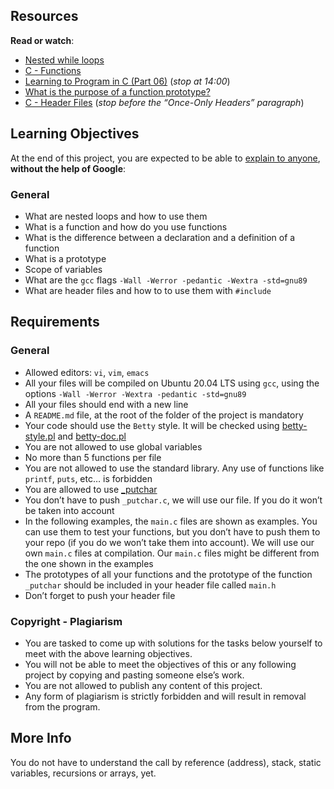 Resources
---------

**Read or watch**:

*   [Nested while loops](/rltoken/_4aLZ5nW24njUT2VbSZdQQ "Nested while loops")
*   [C - Functions](/rltoken/Vg1zzzrxLhPh71405uggSg "C - Functions")
*   [Learning to Program in C (Part 06)](/rltoken/jveXtnJII2S0z7a06c7-JA "Learning to Program in C (Part 06)") (_stop at 14:00_)
*   [What is the purpose of a function prototype?](/rltoken/XZ--UJZO76ZoUWNA9bTmbg "What is the purpose of a function prototype?")
*   [C - Header Files](/rltoken/AS8JW4ObD5gmyX2mgtqV0A "C - Header Files") (_stop before the “Once-Only Headers” paragraph_)

Learning Objectives
-------------------

At the end of this project, you are expected to be able to [explain to anyone](/rltoken/-ERX2Jh115GIdTUsSixnnA "explain to anyone"), **without the help of Google**:

### General

*   What are nested loops and how to use them
*   What is a function and how do you use functions
*   What is the difference between a declaration and a definition of a function
*   What is a prototype
*   Scope of variables
*   What are the `gcc` flags `-Wall -Werror -pedantic -Wextra -std=gnu89`
*   What are header files and how to to use them with `#include`

Requirements
------------

### General

*   Allowed editors: `vi`, `vim`, `emacs`
*   All your files will be compiled on Ubuntu 20.04 LTS using `gcc`, using the options `-Wall -Werror -Wextra -pedantic -std=gnu89`
*   All your files should end with a new line
*   A `README.md` file, at the root of the folder of the project is mandatory
*   Your code should use the `Betty` style. It will be checked using [betty-style.pl](https://github.com/alx-tools/Betty/blob/master/betty-style.pl "betty-style.pl") and [betty-doc.pl](https://github.com/alx-tools/Betty/blob/master/betty-doc.pl "betty-doc.pl")
*   You are not allowed to use global variables
*   No more than 5 functions per file
*   You are not allowed to use the standard library. Any use of functions like `printf`, `puts`, etc… is forbidden
*   You are allowed to use [\_putchar](https://github.com/alx-tools/_putchar.c/blob/master/_putchar.c "_putchar")
*   You don’t have to push `_putchar.c`, we will use our file. If you do it won’t be taken into account
*   In the following examples, the `main.c` files are shown as examples. You can use them to test your functions, but you don’t have to push them to your repo (if you do we won’t take them into account). We will use our own `main.c` files at compilation. Our `main.c` files might be different from the one shown in the examples
*   The prototypes of all your functions and the prototype of the function `_putchar` should be included in your header file called `main.h`
*   Don’t forget to push your header file

### Copyright - Plagiarism

*   You are tasked to come up with solutions for the tasks below yourself to meet with the above learning objectives.
*   You will not be able to meet the objectives of this or any following project by copying and pasting someone else’s work.
*   You are not allowed to publish any content of this project.
*   Any form of plagiarism is strictly forbidden and will result in removal from the program.

More Info
---------

You do not have to understand the call by reference (address), stack, static variables, recursions or arrays, yet.
